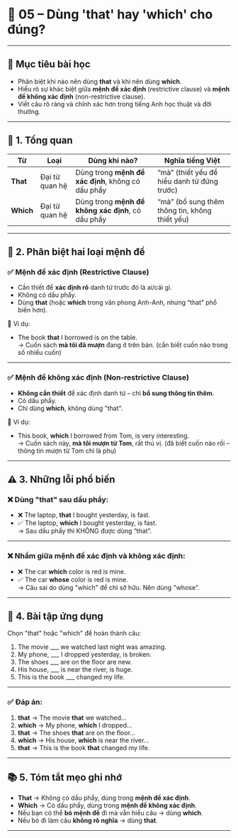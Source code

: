 # 📘 05 – Dùng 'that' hay 'which' cho đúng?

---

## 🎯 Mục tiêu bài học

- Phân biệt khi nào nên dùng **that** và khi nên dùng **which**.
- Hiểu rõ sự khác biệt giữa **mệnh đề xác định** (restrictive clause) và **mệnh đề không xác định** (non-restrictive clause).
- Viết câu rõ ràng và chính xác hơn trong tiếng Anh học thuật và đời thường.

---

## 🧠 1. Tổng quan

| Từ | Loại | Dùng khi nào? | Nghĩa tiếng Việt |
|----|------|----------------|------------------|
| **That** | Đại từ quan hệ | Dùng trong **mệnh đề xác định**, không có dấu phẩy | “mà” (thiết yếu để hiểu danh từ đứng trước) |
| **Which** | Đại từ quan hệ | Dùng trong **mệnh đề không xác định**, có dấu phẩy | “mà” (bổ sung thêm thông tin, không thiết yếu) |

---

## 📌 2. Phân biệt hai loại mệnh đề

### ✅ Mệnh đề xác định (Restrictive Clause)

- Cần thiết để **xác định rõ** danh từ trước đó là ai/cái gì.
- Không có dấu phẩy.
- Dùng **that** (hoặc **which** trong văn phong Anh-Anh, nhưng “that” phổ biến hơn).

🔹 Ví dụ:

- The book **that** I borrowed is on the table.  
  → Cuốn sách **mà tôi đã mượn** đang ở trên bàn. (cần biết cuốn nào trong số nhiều cuốn)

---

### ✅ Mệnh đề không xác định (Non-restrictive Clause)

- **Không cần thiết** để xác định danh từ – chỉ **bổ sung thông tin thêm**.
- Có dấu phẩy.
- Chỉ dùng **which**, không dùng "that".

🔹 Ví dụ:

- This book, **which** I borrowed from Tom, is very interesting.  
  → Cuốn sách này, **mà tôi mượn từ Tom**, rất thú vị. (đã biết cuốn nào rồi – thông tin mượn từ Tom chỉ là phụ)

---

## ⚠️ 3. Những lỗi phổ biến

### ❌ Dùng "that" sau dấu phẩy:

- ❌ The laptop, **that** I bought yesterday, is fast.  
- ✅ The laptop, **which** I bought yesterday, is fast.  
  → Sau dấu phẩy thì KHÔNG được dùng “that”.

---

### ❌ Nhầm giữa mệnh đề xác định và không xác định:

- ❌ The car **which** color is red is mine.  
- ✅ The car **whose** color is red is mine.  
  → Câu sai do dùng "which" để chỉ sở hữu. Nên dùng "whose".

---

## 🧪 4. Bài tập ứng dụng

Chọn "that" hoặc "which" để hoàn thành câu:

1. The movie ___ we watched last night was amazing.  
2. My phone, ___ I dropped yesterday, is broken.  
3. The shoes ___ are on the floor are new.  
4. His house, ___ is near the river, is huge.  
5. This is the book ___ changed my life.

---

### ✅ Đáp án:

1. **that** → The movie **that** we watched...  
2. **which** → My phone, **which** I dropped...  
3. **that** → The shoes **that** are on the floor...  
4. **which** → His house, **which** is near the river...  
5. **that** → This is the book **that** changed my life.

---

## 📚 5. Tóm tắt mẹo ghi nhớ

- **That** → Không có dấu phẩy, dùng trong **mệnh đề xác định**.
- **Which** → Có dấu phẩy, dùng trong **mệnh đề không xác định**.
- Nếu bạn có thể **bỏ mệnh đề** đi mà vẫn hiểu câu → dùng **which**.  
- Nếu bỏ đi làm câu **không rõ nghĩa** → dùng **that**.

---

